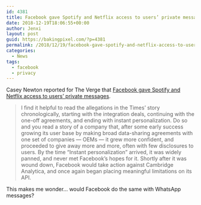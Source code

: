 ```yaml
---
id: 4381
title: Facebook gave Spotify and Netflix access to users’ private messages
date: 2018-12-19T18:06:55+00:00
author: Jenxi
layout: post
guid: https://bakingpixel.com/?p=4381
permalink: /2018/12/19/facebook-gave-spotify-and-netflix-access-to-users-private-messages/
categories:
  - News
tags:
  - facebook
  - privacy
---
```

Casey Newton reported for The Verge that [Facebook gave Spotify and Netflix access to users’ private messages](https://www.theverge.com/2018/12/18/18147616/facebook-user-data-giveaway-nyt-apple-amazon-spotify-netflix).

> I find it helpful to read the allegations in the Times’ story chronologically, starting with the integration deals, continuing with the one-off agreements, and ending with instant personalization. Do so and you read a story of a company that, after some early success growing its user base by making broad data-sharing agreements with one set of companies — OEMs — it grew more confident, and proceeded to give away more and more, often with few disclosures to users. By the time “Instant personalization” arrived, it was widely panned, and never met Facebook’s hopes for it. Shortly after it was wound down, Facebook would take action against Cambridge Analytica, and once again began placing meaningful limitations on its API. 

This makes me wonder&#8230; would Facebook do the same with WhatsApp messages?